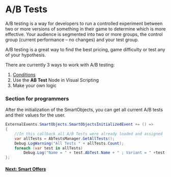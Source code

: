# A/B Tests

A/B testing is a way for developers to run a controlled experiment between two or more versions of something in their game to determine which is more effective. Your audience is segmented into two or more groups, the control group (current performance – no changes) and your test group.

A/B testing is a great way to find the best pricing, game difficulty or test any of your hypothesis.

There are currently 3 ways to work with A/B testing:

1.  [Conditions](/smart_offers/extra/conditions)
2.  Use the **AB Test** Node in Visual Scripting
3.  Make your own logic


### Section for programmers

After the initialization of the SmartObjects, you can get all current A/B tests and their values for the user. 

```csharp fct_label="Unity"
ExternalEvents.SmartObjects.SmartObjectsInitializedEvent += () =>
{
    //In this callback all A/B Tests were already loaded and assigned
    var allTests = AbTestsManager.GetAllTests();
    Debug.LogWarning("All Tests " + allTests.Count);
    foreach (var test in allTests)
        Debug.Log("Name = " + test.AbTest.Name + " ; Variant = " +test.Variant.Name + " ; isFinished = " + test.Finished);
};
```

#### [Next: Smart Offers](/smart_offers/smart_offers)
